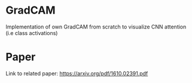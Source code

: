 # GradCAM
Implementation of own GradCAM from scratch to visualize CNN attention (i.e class activations)

# Paper
Link to related paper: https://arxiv.org/pdf/1610.02391.pdf
